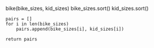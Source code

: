 bike(bike_sizes, kid_sizes) 
    bike_sizes.sort()
    kid_sizes.sort()

    pairs = []
    for i in len(bike_sizes)
        pairs.append(bike_sizes[i], kid_sizes[i])
        
    return pairs    